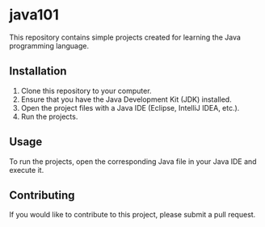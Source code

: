 # java101

This repository contains simple projects created for learning the Java programming language.

## Installation

1.  Clone this repository to your computer.
2.  Ensure that you have the Java Development Kit (JDK) installed.
3.  Open the project files with a Java IDE (Eclipse, IntelliJ IDEA, etc.).
4.  Run the projects.

## Usage

To run the projects, open the corresponding Java file in your Java IDE and execute it.

## Contributing

If you would like to contribute to this project, please submit a pull request.
